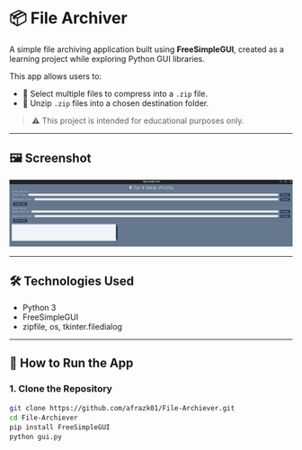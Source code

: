 # 📦 File Archiver

A simple file archiving application built using **FreeSimpleGUI**, created as a learning project while exploring Python GUI libraries.

This app allows users to:
- 📁 Select multiple files to compress into a `.zip` file.
- 📂 Unzip `.zip` files into a chosen destination folder.

> ⚠️ This project is intended for educational purposes only.

---

## 🖼️ Screenshot

![App Screenshot](https://github.com/afrazk01/File-Archiever/blob/main/Screenshot%20from%202025-05-23%2009-32-24.png?raw=true)

---

## 🛠️ Technologies Used

- Python 3
- FreeSimpleGUI
- zipfile, os, tkinter.filedialog

---

## 🚀 How to Run the App

### 1. Clone the Repository

```bash
git clone https://github.com/afrazk01/File-Archiever.git
cd File-Archiever
pip install FreeSimpleGUI
python gui.py